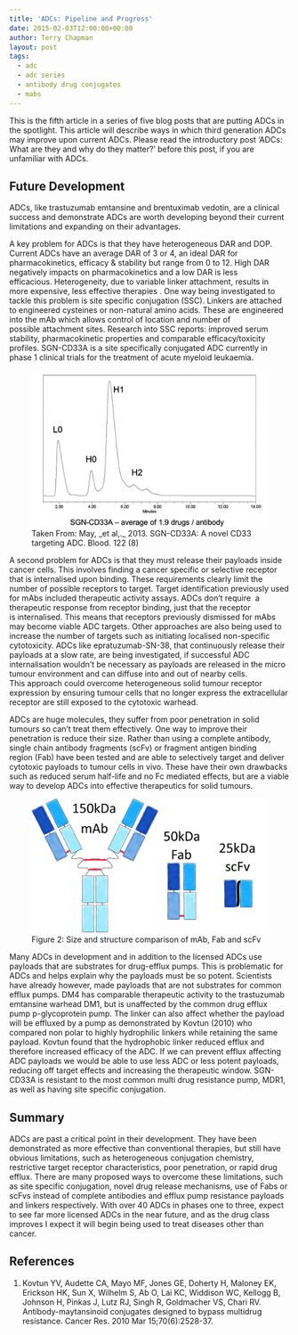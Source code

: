 ```yaml
---
title: 'ADCs: Pipeline and Progress'
date: 2015-02-03T12:00:00+00:00
author: Terry Chapman
layout: post
tags:
  - adc
  - adc series
  - antibody drug conjugates
  - mabs
---
```


This is the fifth article in a series of five blog posts that are putting ADCs in the spotlight. This article will describe ways in which third generation ADCs may improve upon current ADCs. Please read the introductory post ‘ADCs: What are they and why do they matter?’ before this post, if you are unfamiliar with ADCs.

## Future Development

ADCs, like trastuzumab emtansine and brentuximab vedotin, are a clinical success and demonstrate ADCs are worth developing beyond their current limitations and expanding on their advantages.

A key problem for ADCs is that they have heterogeneous DAR and DOP. Current ADCs have an average DAR of 3 or 4, an ideal DAR for pharmacokinetics, efficacy & stability but range from 0 to 12. High DAR negatively impacts on pharmacokinetics and a low DAR is less efficacious. Heterogeneity, due to variable linker attachment, results in more expensive, less effective therapies . One way being investigated to tackle this problem is site specific conjugation (SSC). Linkers are attached to engineered cysteines or non-natural amino acids. These are engineered into the mAb which allows control of location and number of possible attachment sites. Research into SSC reports: improved serum stability, pharmacokinetic properties and comparable efficacy/toxicity profiles. SGN-CD33A is a site specifically conjugated ADC currently in phase 1 clinical trials for the treatment of acute myeloid leukaemia.

<figure>
    <img src="/images/SGN-CD33A-DAR.png">
    <figcaption>Taken From: May, _et al,._ 2013. SGN-CD33A: A novel CD33 targeting ADC. Blood. 122 (8)</figcaption>
</figure>

A second problem for ADCs is that they must release their payloads inside cancer cells. This involves finding a cancer specific or selective receptor that is internalised upon binding. These requirements clearly limit the number of possible receptors to target. Target identification previously used for mAbs included therapeutic activity assays. ADCs don’t require  a therapeutic response from receptor binding, just that the receptor is internalised. This means that receptors previously dismissed for mAbs may become viable ADC targets.
Other approaches are also being used to increase the number of targets such as initiating localised non-specific cytotoxicity. ADCs like epratuzumab-SN-38, that continuously release their payloads at a slow rate, are being investigated, if successful ADC internalisation wouldn’t be necessary as payloads are released in the micro tumour environment and can diffuse into and out of nearby cells. This approach could overcome heterogeneous solid tumour receptor expression by ensuring tumour cells that no longer express the extracellular receptor are still exposed to the cytotoxic warhead.

ADCs are huge molecules, they suffer from poor penetration in solid tumours so can’t treat them effectively. One way to improve their penetration is reduce their size. Rather than using a complete antibody, single chain antibody fragments (scFv) or fragment antigen binding region (Fab) have been tested and are able to selectively target and deliver cytotoxic payloads to tumour cells in vivo. These have their own drawbacks such as reduced serum half-life and no Fc mediated effects, but are a viable way to develop ADCs into effective therapeutics for solid tumours.

<figure>
    <img src="/images/mAb-Fab-scFv-comparison-annotated.jpg">
    <figcaption>Figure 2: Size and structure comparison of mAb, Fab and scFv</figcaption>
</figure>

Many ADCs in development and in addition to the licensed ADCs use payloads that are substrates for drug-efflux pumps. This is problematic for ADCs and helps explain why the payloads must be so potent. Scientists have already however, made payloads that are not substrates for common efflux pumps. DM4 has comparable therapeutic activity to the trastuzumab emtansine warhead DM1, but is unaffected by the common drug efflux pump p-glycoprotein pump. The linker can also affect whether the payload will be effluxed by a pump as demonstrated by Kovtun (2010) who compared non polar to highly hydrophilic linkers while retaining the same payload. Kovtun found that the hydrophobic linker reduced efflux and therefore increased efficacy of the ADC. If we can prevent efflux affecting ADC payloads we would be able to use less ADC or less potent payloads, reducing off target effects and increasing the therapeutic window. SGN-CD33A is resistant to the most common multi drug resistance pump, MDR1, as well as having site specific conjugation.

## Summary

ADCs are past a critical point in their development. They have been demonstrated as more effective than conventional therapies, but still have obvious limitations, such as heterogeneous conjugation chemistry, restrictive target receptor characteristics, poor penetration, or rapid drug efflux. There are many proposed ways to overcome these limitations, such as site specific conjugation, novel drug release mechanisms, use of Fabs or scFvs instead of complete antibodies and efflux pump resistance payloads and linkers respectively. With over 40 ADCs in phases one to three, expect to see far more licensed ADCs in the near future, and as the drug class improves I expect it will begin being used to treat diseases other than cancer.

## References

1. Kovtun YV, Audette CA, Mayo MF, Jones GE, Doherty H, Maloney EK, Erickson HK, Sun X, Wilhelm S, Ab O, Lai KC, Widdison WC, Kellogg B, Johnson H, Pinkas J, Lutz RJ, Singh R, Goldmacher VS, Chari RV. Antibody-maytansinoid conjugates designed to bypass multidrug resistance. Cancer Res. 2010 Mar 15;70(6):2528-37.